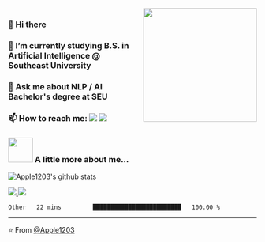 <img align='right' src="https://media.giphy.com/media/M9gbBd9nbDrOTu1Mqx/giphy.gif" width="230">

### 👋 Hi there
### 🌱 I’m currently studying B.S. in Artificial Intelligence @ Southeast University
### 💬 Ask me about NLP / AI Bachelor's degree at SEU
### 📫 How to reach me: [![](https://img.shields.io/badge/Gmail-Apple1203%40gmail.com-red)](mailto:zobppc@gmail.com) [![](https://img.shields.io/badge/Telegram-%40Apple1203-blue)](https://t.me/stdafx)
### <img src="https://media.giphy.com/media/VgCDAzcKvsR6OM0uWg/giphy.gif" width="50"> A little more about me...  
![Apple1203's github stats](https://github-readme-stats.vercel.app/api?username=Apple1203&hide=contribs,prs&count_private=true&show_icons=true)

<a href="https://github.com/Apple1203">
  <img src="https://img.shields.io/github/followers/Apple1203">
</a>
<a href="https://github.com/Apple1203">
   <img src="https://komarev.com/ghpvc/?username=Apple1203">
</a>

<!--START_SECTION:waka-->
```text
Other   22 mins         █████████████████████████   100.00 % 
```
<!--END_SECTION:waka-->

---

⭐️ From [@Apple1203](https://github.com/Apple1203)
<!--
**Apple1203/Apple1203** is a ✨ _special_ ✨ repository because its `README.md` (this file) appears on your GitHub profile.

Here are some ideas to get you started:

- 🔭 I’m currently working on ...

- 👯 I’m looking to collaborate on ...
- 🤔 I’m looking for help with ...
- 😄 Pronouns: ...
- ⚡ Fun fact: ...
-->
